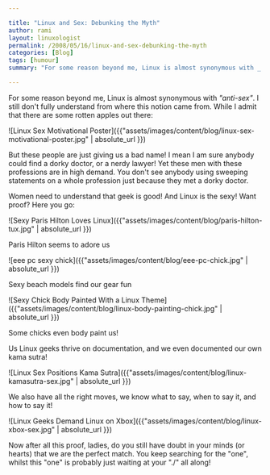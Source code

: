 ```yaml
---

title: "Linux and Sex: Debunking the Myth"
author: rami
layout: linuxologist
permalink: /2008/05/16/linux-and-sex-debunking-the-myth
categories: [Blog]
tags: [humour]
summary: "For some reason beyond me, Linux is almost synonymous with _'anti-sex'_. I still don't fully understand from where this notion came from. While I admit that there are some rotten apples out there:"

---
```


For some reason beyond me, Linux is almost synonymous with _"anti-sex"_. I still don't fully understand from where this notion came from. While I admit that there are some rotten apples out there:

![Linux Sex Motivational Poster]({{"assets/images/content/blog/linux-sex-motivational-poster.jpg" | absolute_url }})

But these people are just giving us a bad name! I mean I am sure anybody could find a dorky doctor, or a nerdy lawyer! Yet these men with these professions are in high demand. You don't see anybody using sweeping statements on a whole profession just because they met a dorky doctor.

Women need to understand that geek is good! And Linux is the sexy! Want proof? Here you go:

![Sexy Paris Hilton Loves Linux]({{"assets/images/content/blog/paris-hilton-tux.jpg" | absolute_url }})

Paris Hilton seems to adore us

![eee pc sexy chick]({{"assets/images/content/blog/eee-pc-chick.jpg" | absolute_url }})

Sexy beach models find our gear fun

![Sexy Chick Body Painted With a Linux Theme]({{"assets/images/content/blog/linux-body-painting-chick.jpg" | absolute_url }})

Some chicks even body paint us!

Us Linux geeks thrive on documentation, and we even documented our own kama sutra!

![Linux Sex Positions Kama Sutra]({{"assets/images/content/blog/linux-kamasutra-sex.jpg" | absolute_url }}) 

We also have all the right moves, we know what to say, when to say it, and how to say it!

![Linux Geeks Demand Linux on Xbox]({{"assets/images/content/blog/linux-xbox-sex.jpg" | absolute_url }})

Now after all this proof, ladies, do you still have doubt in your minds (or hearts) that we are the perfect match. You keep searching for the "one", whilst this "one" is probably just waiting at your "./" all along!

